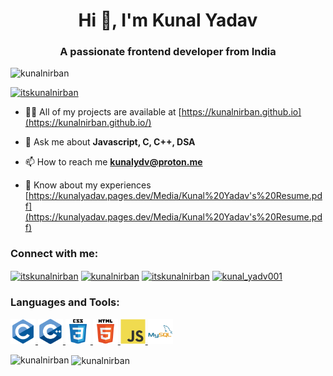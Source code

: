 <h1 align="center">Hi 👋, I'm Kunal Yadav</h1>
<h3 align="center">A passionate frontend developer from India</h3>

<p align="left"> <img src="https://komarev.com/ghpvc/?username=kunalnirban&label=Profile%20views&color=0e75b6&style=flat" alt="kunalnirban" /> </p>

<p align="left"> <a href="https://twitter.com/itskunalnirban" target="blank"><img src="https://img.shields.io/twitter/follow/itskunalnirban?logo=twitter&style=for-the-badge" alt="itskunalnirban" /></a> </p>

- 👨‍💻 All of my projects are available at [https://kunalnirban.github.io](https://kunalnirban.github.io/)

- 💬 Ask me about **Javascript, C, C++, DSA**

- 📫 How to reach me **kunalydv@proton.me**

- 📄 Know about my experiences [https://kunalyadav.pages.dev/Media/Kunal%20Yadav's%20Resume.pdf](https://kunalyadav.pages.dev/Media/Kunal%20Yadav's%20Resume.pdf)

<h3 align="left">Connect with me:</h3>
<p align="left">
<a href="https://twitter.com/itskunalnirban" target="blank"><img align="center" src="https://raw.githubusercontent.com/rahuldkjain/github-profile-readme-generator/master/src/images/icons/Social/twitter.svg" alt="itskunalnirban" height="30" width="40" /></a>
<a href="https://linkedin.com/in/kunalnirban" target="blank"><img align="center" src="https://raw.githubusercontent.com/rahuldkjain/github-profile-readme-generator/master/src/images/icons/Social/linked-in-alt.svg" alt="kunalnirban" height="30" width="40" /></a>
<a href="https://fb.com/itskunalnirban" target="blank"><img align="center" src="https://raw.githubusercontent.com/rahuldkjain/github-profile-readme-generator/master/src/images/icons/Social/facebook.svg" alt="itskunalnirban" height="30" width="40" /></a>
<a href="https://instagram.com/kunal_ydv001" target="blank"><img align="center" src="https://raw.githubusercontent.com/rahuldkjain/github-profile-readme-generator/master/src/images/icons/Social/instagram.svg" alt="kunal_yadv001" height="30" width="40" /></a>
</p>

<h3 align="left">Languages and Tools:</h3>
<p align="left"> <a href="https://www.cprogramming.com/" target="_blank" rel="noreferrer"> <img src="https://raw.githubusercontent.com/devicons/devicon/master/icons/c/c-original.svg" alt="c" width="40" height="40"/> </a> <a href="https://www.w3schools.com/cpp/" target="_blank" rel="noreferrer"> <img src="https://raw.githubusercontent.com/devicons/devicon/master/icons/cplusplus/cplusplus-original.svg" alt="cplusplus" width="40" height="40"/> </a> <a href="https://www.w3schools.com/css/" target="_blank" rel="noreferrer"> <img src="https://raw.githubusercontent.com/devicons/devicon/master/icons/css3/css3-original-wordmark.svg" alt="css3" width="40" height="40"/> </a> <a href="https://www.w3.org/html/" target="_blank" rel="noreferrer"> <img src="https://raw.githubusercontent.com/devicons/devicon/master/icons/html5/html5-original-wordmark.svg" alt="html5" width="40" height="40"/> </a> <a href="https://developer.mozilla.org/en-US/docs/Web/JavaScript" target="_blank" rel="noreferrer"> <img src="https://raw.githubusercontent.com/devicons/devicon/master/icons/javascript/javascript-original.svg" alt="javascript" width="40" height="40"/> </a> <a href="https://www.mysql.com/" target="_blank" rel="noreferrer"> <img src="https://raw.githubusercontent.com/devicons/devicon/master/icons/mysql/mysql-original-wordmark.svg" alt="mysql" width="40" height="40"/> </a> </p>

<p><img align="left" src="https://github-readme-stats.vercel.app/api/top-langs?username=kunalnirban&show_icons=true&locale=en&layout=compact" alt="kunalnirban" /></p>

<p>&nbsp;<img align="center" src="https://github-readme-stats.vercel.app/api?username=kunalnirban&show_icons=true&locale=en" alt="kunalnirban" /></p>
